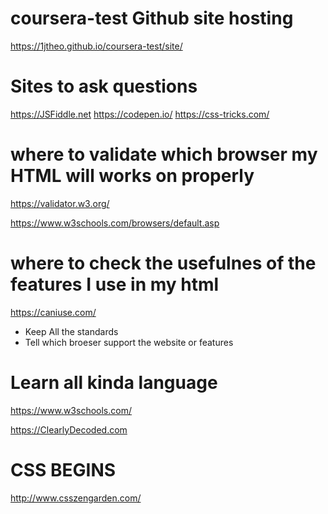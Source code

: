 # coursera-test Github site hosting
https://1jtheo.github.io/coursera-test/site/

# Sites to ask questions
https://JSFiddle.net
https://codepen.io/
https://css-tricks.com/

# where to validate which browser my HTML will works on properly
https://validator.w3.org/

https://www.w3schools.com/browsers/default.asp

# where to check the usefulnes of the features I use in my html
https://caniuse.com/
- Keep All the standards
- Tell which broeser support the website or features

# Learn all kinda language
https://www.w3schools.com/

https://ClearlyDecoded.com 



# CSS BEGINS

http://www.csszengarden.com/